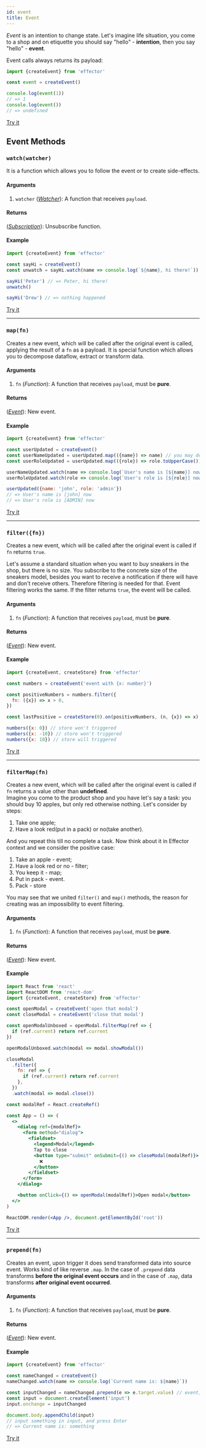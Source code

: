 ```yaml
---
id: event
title: Event
---
```


_Event_ is an intention to change state. Let's imagine life situation, you come to a shop and on etiquette you should say "hello" - **intention**, then you say "hello" - **event**.

Event calls always returns its payload:

```js try
import {createEvent} from 'effector'

const event = createEvent()

console.log(event(1))
// => 1
console.log(event())
// => undefined
```

[Try it](https://share.effector.dev/iVBYDJjf)

## Event Methods

### `watch(watcher)`

It is a function which allows you to follow the event or to create side-effects.

<!--If you want to know, when watch is called, welcome to advanced section-->

#### Arguments

1. `watcher` ([_Watcher_](../../glossary.md#watcher)): A function that receives `payload`.

#### Returns

([_Subscription_](../../glossary.md#subscription)): Unsubscribe function.

#### Example

```js try
import {createEvent} from 'effector'

const sayHi = createEvent()
const unwatch = sayHi.watch(name => console.log(`${name}, hi there!`))

sayHi('Peter') // => Peter, hi there!
unwatch()

sayHi('Drew') // => nothing happened
```

[Try it](https://share.effector.dev/9YVgCl4C)

<hr/>

### `map(fn)`

Creates a new event, which will be called after the original event is called, applying the result of a `fn` as a payload. It is special function which allows you to decompose dataflow, extract or transform data.

#### Arguments

1. `fn` (_Function_): A function that receives `payload`, must be **pure**.

#### Returns

([_Event_](Event.md)): New event.

#### Example

```js try
import {createEvent} from 'effector'

const userUpdated = createEvent()
const userNameUpdated = userUpdated.map(({name}) => name) // you may decompose dataflow with .map() method
const userRoleUpdated = userUpdated.map(({role}) => role.toUpperCase()) // either way you can transform data

userNameUpdated.watch(name => console.log(`User's name is [${name}] now`))
userRoleUpdated.watch(role => console.log(`User's role is [${role}] now`))

userUpdated({name: 'john', role: 'admin'})
// => User's name is [john] now
// => User's role is [ADMIN] now
```

[Try it](https://share.effector.dev/duDut6nR)

<hr/>

### `filter({fn})`

Creates a new event, which will be called after the original event is called if `fn` returns `true`.

Let's assume a standard situation when you want to buy sneakers in the shop, but there is no size. You subscribe to the concrete size of the sneakers model, besides you want to receive a notification if there will have and don't receive others. Therefore filtering is needed for that. Event filtering works the same. If the filter returns `true`, the event will be called.

<!-- You may ask, why object as argument? If you are interesting, welcome to advanced section -->

#### Arguments

1. `fn` (_Function_): A function that receives `payload`, must be **pure**.

#### Returns

([_Event_](Event.md)): New event.

#### Example

```js try
import {createEvent, createStore} from 'effector'

const numbers = createEvent('event with {x: number}')

const positiveNumbers = numbers.filter({
  fn: ({x}) => x > 0,
})

const lastPositive = createStore(0).on(positiveNumbers, (n, {x}) => x)

numbers({x: 0}) // store won't triggered
numbers({x: -10}) // store won't triggered
numbers({x: 10}) // store will triggered
```

[Try it](https://share.effector.dev/rfTLL4bo)

<hr />

### `filterMap(fn)`

Creates a new event, which will be called after the original event is called if `fn` returns a value other than **undefined**.\
Imagine you come to the product shop and you have let's say a task: you should buy 10 apples, but only red otherwise nothing.
Let's consider by steps:

1. Take one apple;
2. Have a look red(put in a pack) or no(take another).

And you repeat this till no complete a task. Now think about it in Effector context and we consider the positive case:

1. Take an apple - event;
2. Have a look red or no - filter;
3. You keep it - map;
4. Put in pack - event.
5. Pack - store

You may see that we united `filter()` and `map()` methods, the reason for creating was an impossibility to event filtering.

#### Arguments

1. `fn` (_Function_): A function that receives `payload`, must be **pure**.

#### Returns

([_Event_](Event.md)): New event.

#### Example

```jsx try
import React from 'react'
import ReactDOM from 'react-dom'
import {createEvent, createStore} from 'effector'

const openModal = createEvent('open that modal')
const closeModal = createEvent('close that modal')

const openModalUnboxed = openModal.filterMap(ref => {
  if (ref.current) return ref.current
})

openModalUnboxed.watch(modal => modal.showModal())

closeModal
  .filter({
    fn: ref => {
      if (ref.current) return ref.current
    },
  })
  .watch(modal => modal.close())

const modalRef = React.createRef()

const App = () => (
  <>
    <dialog ref={modalRef}>
      <form method="dialog">
        <fieldset>
          <legend>Modal</legend>
          Tap to close
          <button type="submit" onSubmit={() => closeModal(modalRef)}>
            ❌
          </button>
        </fieldset>
      </form>
    </dialog>

    <button onClick={() => openModal(modalRef)}>Open modal</button>
  </>
)

ReactDOM.render(<App />, document.getElementById('root'))
```

[Try it](https://share.effector.dev/IqDmMX3e)

<hr />

### `prepend(fn)`

Creates an event, upon trigger it does send transformed data into source event. Works kind of like reverse `.map`. In the case of `.prepend` data transforms **before the original event occurs** and in the case of `.map`, data transforms **after original event occurred**.

#### Arguments

1. `fn` (_Function_): A function that receives `payload`, must be **pure**.

#### Returns

([_Event_](Event.md)): New event.

#### Example

```js try
import {createEvent} from 'effector'

const nameChanged = createEvent()
nameChanged.watch(name => console.log(`Current name is: ${name}`))

const inputChanged = nameChanged.prepend(e => e.target.value) // event, which will be bound to DOM element
const input = document.createElement('input')
input.onchange = inputChanged

document.body.appendChild(input)
// input something in input, and press Enter
// => Current name is: something
```

[Try it](https://share.effector.dev/lVz4Wr1v)
